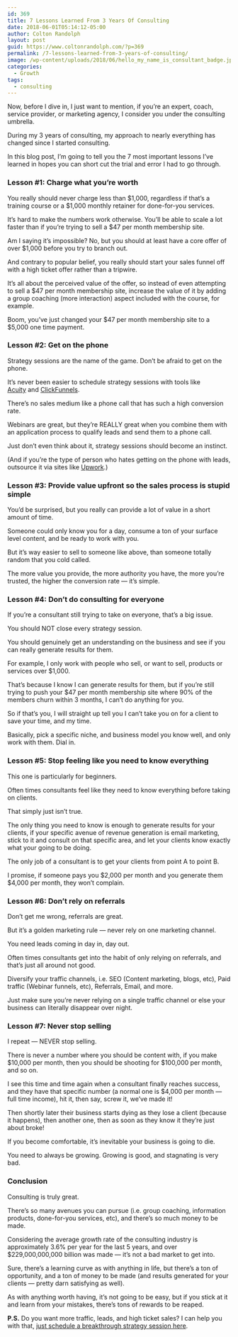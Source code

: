 ```yaml
---
id: 369
title: 7 Lessons Learned From 3 Years Of Consulting
date: 2018-06-01T05:14:12-05:00
author: Colton Randolph
layout: post
guid: https://www.coltonrandolph.com/?p=369
permalink: /7-lessons-learned-from-3-years-of-consulting/
image: /wp-content/uploads/2018/06/hello_my_name_is_consultant_badge.jpg
categories:
  - Growth
tags:
  - consulting
---
```

Now, before I dive in, I just want to mention, if you&#8217;re an expert, coach, service provider, or marketing agency, I consider you under the consulting umbrella.

During my 3 years of consulting, my approach to nearly everything has changed since I started consulting.

In this blog post, I&#8217;m going to tell you the 7 most important lessons I&#8217;ve learned in hopes you can short cut the trial and error I had to go through.

### Lesson #1: Charge what you&#8217;re worth

You really should never charge less than $1,000, regardless if that&#8217;s a training course or a $1,000 monthly retainer for done-for-you services.

It&#8217;s hard to make the numbers work otherwise. You&#8217;ll be able to scale a lot faster than if you&#8217;re trying to sell a $47 per month membership site.

Am I saying it&#8217;s impossible? No, but you should at least have a core offer of over $1,000 before you try to branch out.

And contrary to popular belief, you really should start your sales funnel off with a high ticket offer rather than a tripwire.

It&#8217;s all about the perceived value of the offer, so instead of even attempting to sell a $47 per month membership site, increase the value of it by adding a group coaching (more interaction) aspect included with the course, for example.

Boom, you&#8217;ve just changed your $47 per month membership site to a $5,000 one time payment.

### Lesson #2: Get on the phone

Strategy sessions are the name of the game. Don&#8217;t be afraid to get on the phone.

It&#8217;s never been easier to schedule strategy sessions with tools like [Acuity](https://acuityscheduling.com/?kw=YToxNTkzNTY5NA%3D%3D) and [ClickFunnels](https://www.coltonrandolph.com/cf).

There&#8217;s no sales medium like a phone call that has such a high conversion rate.

Webinars are great, but they&#8217;re REALLY great when you combine them with an application process to qualify leads and send them to a phone call.

Just don&#8217;t even think about it, strategy sessions should become an instinct.

(And if you&#8217;re the type of person who hates getting on the phone with leads, outsource it via sites like [Upwork](https://upwork.com).)

### Lesson #3: Provide value upfront so the sales process is stupid simple

You&#8217;d be surprised, but you really can provide a lot of value in a short amount of time.

Someone could only know you for a day, consume a ton of your surface level content, and be ready to work with you.

But it&#8217;s way easier to sell to someone like above, than someone totally random that you cold called.

The more value you provide, the more authority you have, the more you&#8217;re trusted, the higher the conversion rate &#8212; it&#8217;s simple.

### Lesson #4: Don&#8217;t do consulting for everyone

If you&#8217;re a consultant still trying to take on everyone, that&#8217;s a big issue.

You should NOT close every strategy session.

You should genuinely get an understanding on the business and see if you can really generate results for them.

For example, I only work with people who sell, or want to sell, products or services over $1,000.

That&#8217;s because I know I can generate results for them, but if you&#8217;re still trying to push your $47 per month membership site where 90% of the members churn within 3 months, I can&#8217;t do anything for you.

So if that&#8217;s you, I will straight up tell you I can&#8217;t take you on for a client to save your time, and my time.

Basically, pick a specific niche, and business model you know well, and only work with them. Dial in.

### Lesson #5: Stop feeling like you need to know everything

This one is particularly for beginners.

Often times consultants feel like they need to know everything before taking on clients.

That simply just isn&#8217;t true.

The only thing you need to know is enough to generate results for your clients, if your specific avenue of revenue generation is email marketing, stick to it and consult on that specific area, and let your clients know exactly what your going to be doing.

The only job of a consultant is to get your clients from point A to point B.

I promise, if someone pays you $2,000 per month and you generate them $4,000 per month, they won&#8217;t complain.

### Lesson #6: Don&#8217;t rely on referrals

Don&#8217;t get me wrong, referrals are great.

But it&#8217;s a golden marketing rule &#8212; never rely on one marketing channel.

You need leads coming in day in, day out.

Often times consultants get into the habit of only relying on referrals, and that&#8217;s just all around not good.

Diversify your traffic channels, i.e. SEO (Content marketing, blogs, etc), Paid traffic (Webinar funnels, etc), Referrals, Email, and more.

Just make sure you&#8217;re never relying on a single traffic channel or else your business can literally disappear over night.

### Lesson #7: Never stop selling

I repeat &#8212; NEVER stop selling.

There is never a number where you should be content with, if you make $10,000 per month, then you should be shooting for $100,000 per month, and so on.

I see this time and time again when a consultant finally reaches success, and they have that specific number (a normal one is $4,000 per month &#8212; full time income), hit it, then say, screw it, we&#8217;ve made it!

Then shortly later their business starts dying as they lose a client (because it happens), then another one, then as soon as they know it they&#8217;re just about broke!

If you become comfortable, it&#8217;s inevitable your business is going to die.

You need to always be growing. Growing is good, and stagnating is very bad.

### Conclusion

Consulting is truly great.

There&#8217;s so many avenues you can pursue (i.e. group coaching, information products, done-for-you services, etc), and there&#8217;s so much money to be made.

Considering the average growth rate of the consulting industry is approximately 3.6% per year for the last 5 years, and over $229,000,000,000 billion was made &#8212; it&#8217;s not a bad market to get into.

Sure, there&#8217;s a learning curve as with anything in life, but there&#8217;s a ton of opportunity, and a ton of money to be made (and results generated for your clients &#8212; pretty darn satisfying as well).

As with anything worth having, it&#8217;s not going to be easy, but if you stick at it and learn from your mistakes, there&#8217;s tons of rewards to be reaped.

**P.S.** Do you want more traffic, leads, and high ticket sales? I can help you with that, [just schedule a breakthrough strategy session here](https://www.coltonrandolph.com/book-a-call/).

<div class="fl-module fl-module-separator fl-node-5b0a48d382aca" data-node="5b0a48d382aca">
  <div class="fl-module-content fl-node-content">
  </div>
</div>